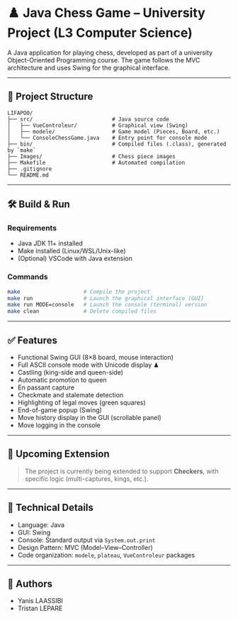 # ♟️ Java Chess Game – University Project (L3 Computer Science)

A Java application for playing chess, developed as part of a university Object-Oriented Programming course. The game follows the MVC architecture and uses Swing for the graphical interface.

---

## 📁 Project Structure

```
LIFAPOO/
├── src/                         # Java source code
│   ├── VueControleur/           # Graphical view (Swing)
│   ├── modele/                  # Game model (Pieces, Board, etc.)
│   └── ConsoleChessGame.java    # Entry point for console mode
├── bin/                         # Compiled files (.class), generated by `make`
├── Images/                      # Chess piece images
├── Makefile                     # Automated compilation
├── .gitignore
└── README.md
```

---

## 🛠️ Build & Run

### Requirements

- Java JDK 11+ installed
- Make installed (Linux/WSL/Unix-like)
- (Optional) VSCode with Java extension

### Commands

```bash
make                    # Compile the project
make run                # Launch the graphical interface (GUI)
make run MODE=console   # Launch the console (terminal) version
make clean              # Delete compiled files
```

---

## ✅ Features

- Functional Swing GUI (8×8 board, mouse interaction)
- Full ASCII console mode with Unicode display ♟
- Castling (king-side and queen-side)
- Automatic promotion to queen
- En passant capture
- Checkmate and stalemate detection
- Highlighting of legal moves (green squares)
- End-of-game popup (Swing)
- Move history display in the GUI (scrollable panel)
- Move logging in the console

---

## 🚧 Upcoming Extension

> The project is currently being extended to support **Checkers**, with specific logic (multi-captures, kings, etc.).

---

## 🧪 Technical Details

- Language: Java
- GUI: Swing
- Console: Standard output via `System.out.print`
- Design Pattern: MVC (Model–View–Controller)
- Code organization: `modele`, `plateau`, `VueControleur` packages

---

## 👥 Authors

- Yanis LAASSIBI  
- Tristan LEPARE